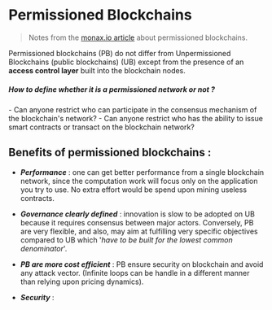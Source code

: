 # Permissioned Blockchains

> Notes from the [monax.io article](https://monax.io/learn/permissioned_blockchains/) about  permissioned blockchains.

Permissioned blockchains (PB) do not differ from Unpermissioned Blockchains (public blockchains) (UB)  except from the presence of an **access control layer** built into the blockchain nodes.
##### How to define whether it is a permissioned network or not ? 
\- Can anyone restrict who can participate in the consensus mechanism of the blockchain's network?
\- Can anyone restrict who has the ability to issue smart contracts or transact on the blockchain network?

## Benefits of permissioned blockchains :

 - ***Performance*** : one can get better performance from a single blockchain network, since the computation work will focus only on the application you try to use. No extra effort would be spend upon mining useless contracts.

- ***Governance clearly defined*** : innovation is slow to be adopted on UB because it requires consensus between major actors. Conversely, PB are very flexible, and also, may aim at fulfilling very specific objectives compared to UB which '*have to be built for the lowest common denominator*'. 

- ***PB are more cost efficient*** : PB ensure security on blockchain and avoid any attack vector. (Infinite loops can be handle in a different manner than relying upon pricing dynamics).

- ***Security*** : 
